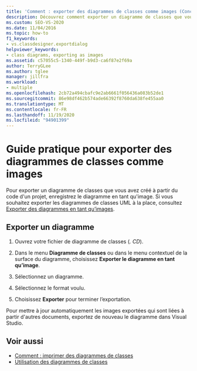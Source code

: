 ```yaml
---
title: 'Comment : exporter des diagrammes de classes comme images (Concepteur de classes)'
description: Découvrez comment exporter un diagramme de classes que vous avez créé à partir du code d’un projet en enregistrant le diagramme en tant qu’image.
ms.custom: SEO-VS-2020
ms.date: 11/04/2016
ms.topic: how-to
f1_keywords:
- vs.classdesigner.exportdialog
helpviewer_keywords:
- class diagrams, exporting as images
ms.assetid: c57055c5-1340-449f-b9d3-ca6f87e2f69a
author: TerryGLee
ms.author: tglee
manager: jillfra
ms.workload:
- multiple
ms.openlocfilehash: 2cb72a494cbafc9e2ab6661f056436a083b52de1
ms.sourcegitcommit: 86e98df462b574ade66392f8760da638fe455aa0
ms.translationtype: MT
ms.contentlocale: fr-FR
ms.lasthandoff: 11/19/2020
ms.locfileid: "94901399"
---
```

# <a name="how-to-export-class-diagrams-as-images"></a>Guide pratique pour exporter des diagrammes de classes comme images

Pour exporter un diagramme de classes que vous avez créé à partir du code d'un projet, enregistrez le diagramme en tant qu'image. Si vous souhaitez exporter les diagrammes de classes UML à la place, consultez [Exporter des diagrammes en tant qu’images](../../modeling/export-diagrams-as-images.md).

## <a name="export-a-diagram"></a>Exporter un diagramme

1. Ouvrez votre fichier de diagramme de classes (*. CD*).

2. Dans le menu **Diagramme de classes** ou dans le menu contextuel de la surface du diagramme, choisissez **Exporter le diagramme en tant qu’image**.

3. Sélectionnez un diagramme.

4. Sélectionnez le format voulu.

5. Choisissez **Exporter** pour terminer l’exportation.

Pour mettre à jour automatiquement les images exportées qui sont liées à partir d'autres documents, exportez de nouveau le diagramme dans Visual Studio.

## <a name="see-also"></a>Voir aussi

- [Comment : imprimer des diagrammes de classes](how-to-print-class-diagrams.md)
- [Utilisation des diagrammes de classes](designing-and-viewing-classes-and-types.md)
